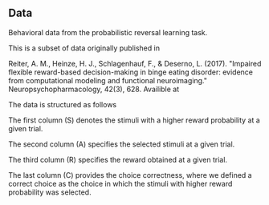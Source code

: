 ## Data

Behavioral data from the probabilistic reversal learning task.

This is a subset of data originally published in 

Reiter, A. M., Heinze, H. J., Schlagenhauf, F., & Deserno, L. (2017). 
"Impaired flexible reward-based decision-making in binge eating disorder: 
evidence from computational modeling and functional neuroimaging." 
Neuropsychopharmacology, 42(3), 628. Availible at [](https://doi.org/10.1038/npp.2015.134)

The data is structured as follows

The first column (S) denotes the stimuli with a higher reward probability 
at a given trial. 

The second column (A)  specifies the selected stimuli at a given trial.

The third column (R) specifies the reward obtained at a given trial.

The last column (C) provides the choice correctness, where we defined a
correct choice as the choice in which the stimuli with higher reward probability
was selected.